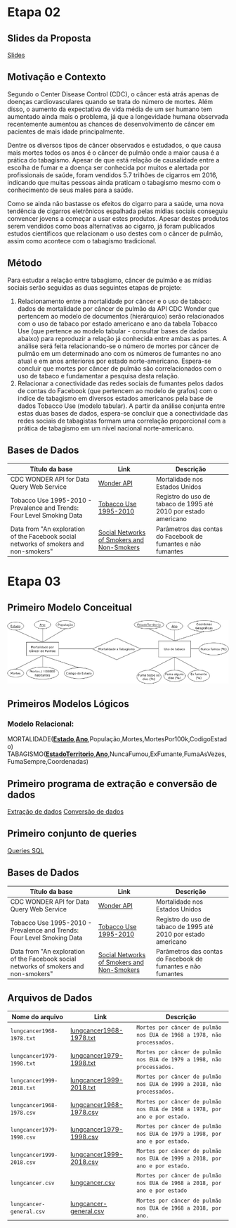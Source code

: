 # Etapa 02

## Slides da Proposta

[Slides](slides/Stage02Presentation.pdf)

## Motivação e Contexto

Segundo o Center Disease Control (CDC), o câncer está atrás apenas de doenças cardiovasculares quando se trata do número de mortes. Além disso, o aumento da expectativa de vida média de um ser humano tem aumentado ainda mais o problema, já que a longevidade humana observada recentemente aumentou as chances de desenvolvimento de câncer em pacientes de mais idade principalmente.

Dentre os diversos tipos de câncer observados e estudados, o que causa mais mortes todos os anos é o câncer de pulmão onde a maior causa é a prática do tabagismo. Apesar de que está relação de causalidade entre a escolha de fumar e a doença ser conhecida por muitos e alertada por profissionais de saúde, foram vendidos 5.7 trilhões de cigarros em 2016, indicando que muitas pessoas ainda praticam o tabagismo mesmo com o conhecimento de seus males para a saúde.

Como se ainda não bastasse os efeitos do cigarro para a saúde, uma nova tendência de cigarros eletrônicos espalhada pelas mídias sociais conseguiu convencer jovens a começar a usar estes produtos. Apesar destes produtos serem vendidos como boas alternativas ao cigarro, já foram publicados estudos científicos que relacionam o uso destes com o câncer de pulmão, assim como acontece com o tabagismo tradicional.

## Método

Para estudar a relação entre tabagismo, câncer de pulmão e as mídias sociais serão seguidas as duas seguintes etapas de projeto:

1. Relacionamento entre a mortalidade por câncer e o uso de tabaco: dados de mortalidade por câncer de pulmão da API CDC Wonder que pertencem ao modelo de documentos (hierárquico) serão relacionados com o uso de tabaco por estado americano e ano da tabela Tobacco Use (que pertence ao modelo tabular - consultar bases de dados abaixo) para reproduzir a relação já conhecida entre ambas as partes. A análise será feita relacionando-se o número de mortes por câncer de pulmão em um determinado ano com os números de fumantes no ano atual e em anos anteriores por estado norte-americano. Espera-se concluir que mortes por câncer de pulmão são correlacionados com o uso de tabaco e fundamentar a pesquisa desta relação.
2. Relacionar a conectividade das redes sociais de fumantes pelos dados de contas do Facebook (que pertencem ao modelo de grafos) com o indíce de tabagismo em diversos estados americanos pela base de dados Tobacco Use (modelo tabular). A partir da análise conjunta entre estas duas bases de dados, espera-se concluir que a conectividade das redes sociais de tabagistas formam uma correlação proporcional com a prática de tabagismo em um nível nacional norte-americano.

## Bases de Dados

Título da base | Link | Descrição
----- | ----- | -----
CDC WONDER API for Data Query Web Service | [Wonder API](https://wonder.cdc.gov/wonder/help/WONDER-API.html) | Mortalidade nos Estados Unidos |
Tobacco Use 1995-2010 - Prevalence and Trends: Four Level Smoking Data | [Tobacco Use 1995-2010](https://www.kaggle.com/cdc/tobacco-use) | Registro do uso de tabaco de 1995 até 2010 por estado americano |
Data from "An exploration of the Facebook social networks of smokers and non-smokers"  | [Social Networks of Smokers and Non-Smokers](https://dataverse.harvard.edu/dataset.xhtml?persistentId=doi:10.7910/DVN/XMPAUQ) | Parâmetros das contas do Facebook de fumantes e não fumantes


# Etapa 03

## Primeiro Modelo Conceitual

![Entity Relationship Model](assets/ermodel.png)

## Primeiros Modelos Lógicos

### Modelo Relacional:

MORTALIDADE(<ins>**Estado**</ins>,<ins>**Ano**</ins>,População,Mortes,MortesPor100k,CodigoEstado)
TABAGISMO(<ins>**EstadoTerritorio**</ins>,<ins>**Ano**</ins>,NuncaFumou,ExFumante,FumaAsVezes,FumaSempre,Coordenadas)

## Primeiro programa de extração e conversão de dados

[Extração de dados](notebooks/lungcancerdataextraction.ipynb)
[Conversão de dados](notebooks/lungcancerdataextraction.ipynb)

## Primeiro conjunto de queries

[Queries SQL](notebooks/queries.ipynb)

## Bases de Dados

Título da base | Link | Descrição
----- | ----- | -----
CDC WONDER API for Data Query Web Service | [Wonder API](https://wonder.cdc.gov/wonder/help/WONDER-API.html) | Mortalidade nos Estados Unidos |
Tobacco Use 1995-2010 - Prevalence and Trends: Four Level Smoking Data | [Tobacco Use 1995-2010](https://www.kaggle.com/cdc/tobacco-use) | Registro do uso de tabaco de 1995 até 2010 por estado americano |
Data from "An exploration of the Facebook social networks of smokers and non-smokers"  | [Social Networks of Smokers and Non-Smokers](https://dataverse.harvard.edu/dataset.xhtml?persistentId=doi:10.7910/DVN/XMPAUQ) | Parâmetros das contas do Facebook de fumantes e não fumantes


## Arquivos de Dados

Nome do arquivo | Link | Descrição
----- | ----- | -----
`lungcancer1968-1978.txt` | [lungcancer1968-1978.txt](data/raw/lungcancer1968-1978.txt) | `Mortes por câncer de pulmão nos EUA de 1968 a 1978, não processados.`
`lungcancer1979-1998.txt` | [lungcancer1979-1998.txt](data/raw/lungcancer1979-1998.txt) | `Mortes por câncer de pulmão nos EUA de 1979 a 1998, não processados.`
`lungcancer1999-2018.txt` | [lungcancer1999-2018.txt](data/raw/lungcancer1999-2018.txt) | `Mortes por câncer de pulmão nos EUA de 1999 a 2018, não processados.`
`lungcancer1968-1978.csv` | [lungcancer1968-1978.csv](data/processed/lungcancer1968-1978.csv) | `Mortes por câncer de pulmão nos EUA de 1968 a 1978, por ano e por estado.`
`lungcancer1979-1998.csv` | [lungcancer1979-1998.csv](data/processed/lungcancer1979-1998.csv) | `Mortes por câncer de pulmão nos EUA de 1979 a 1998, por ano e por estado.`
`lungcancer1999-2018.csv` | [lungcancer1999-2018.csv](data/processed/lungcancer1999-2018.csv) | `Mortes por câncer de pulmão nos EUA de 1999 a 2018, por ano e por estado.`
`lungcancer.csv` | [lungcancer.csv](data/processed/lungcancer.csv) | `Mortes por câncer de pulmão nos EUA de 1968 a 2018, por ano e por estado`
`lungcancer-general.csv` | [lungcancer-general.csv](data/processed/lungcancer-general.csv) | `Mortes por câncer de pulmão nos EUA de 1968 a 2018, por ano.`